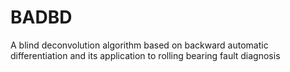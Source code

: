# BADBD
A blind deconvolution algorithm based on backward automatic differentiation and its application to rolling bearing fault diagnosis
